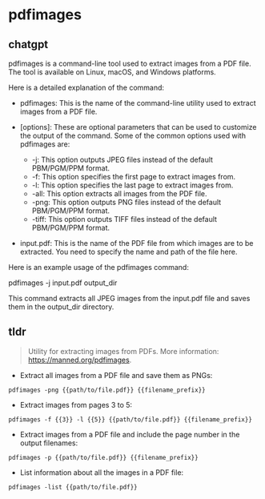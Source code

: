 # pdfimages 
## chatgpt 
pdfimages is a command-line tool used to extract images from a PDF file. The tool is available on Linux, macOS, and Windows platforms.

Here is a detailed explanation of the command:

- pdfimages: This is the name of the command-line utility used to extract images from a PDF file.
- [options]: These are optional parameters that can be used to customize the output of the command. Some of the common options used with pdfimages are:
  - -j: This option outputs JPEG files instead of the default PBM/PGM/PPM format.
  - -f: This option specifies the first page to extract images from.
  - -l: This option specifies the last page to extract images from.
  - -all: This option extracts all images from the PDF file.
  - -png: This option outputs PNG files instead of the default PBM/PGM/PPM format.
  - -tiff: This option outputs TIFF files instead of the default PBM/PGM/PPM format.

- input.pdf: This is the name of the PDF file from which images are to be extracted. You need to specify the name and path of the file here.

Here is an example usage of the pdfimages command:

pdfimages -j input.pdf output_dir

This command extracts all JPEG images from the input.pdf file and saves them in the output_dir directory. 

## tldr 
 
> Utility for extracting images from PDFs.
> More information: <https://manned.org/pdfimages>.

- Extract all images from a PDF file and save them as PNGs:

`pdfimages -png {{path/to/file.pdf}} {{filename_prefix}}`

- Extract images from pages 3 to 5:

`pdfimages -f {{3}} -l {{5}} {{path/to/file.pdf}} {{filename_prefix}}`

- Extract images from a PDF file and include the page number in the output filenames:

`pdfimages -p {{path/to/file.pdf}} {{filename_prefix}}`

- List information about all the images in a PDF file:

`pdfimages -list {{path/to/file.pdf}}`
